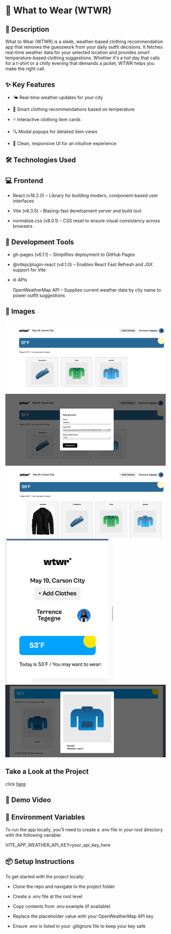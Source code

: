 # 👗 What to Wear (WTWR)

## 📖 Description

What to Wear (WTWR) is a sleek, weather-based clothing recommendation app that removes the guesswork from your daily outfit decisions. It fetches real-time weather data for your selected location and provides smart temperature-based clothing suggestions. Whether it's a hot day that calls for a t-shirt or a chilly evening that demands a jacket, WTWR helps you make the right call.

## ✨ Key Features

* 🌤️ Real-time weather updates for your city

* 🧥 Smart clothing recommendations based on temperature

* 🃏 Interactive clothing item cards

* 🔍 Modal popups for detailed item views

* 🧭 Clean, responsive UI for an intuitive experience

## 🛠️ Technologies Used

## 💻 Frontend

* React (v18.2.0) – Library for building modern, component-based user interfaces

* Vite (v6.3.5) – Blazing-fast development server and build tool

* normalize.css (v8.0.1) – CSS reset to ensure visual consistency across browsers

## 🧰 Development Tools

* gh-pages (v6.1.1) – Simplifies deployment to GitHub Pages

* @vitejs/plugin-react (v4.1.0) – Enables React Fast Refresh and JSX support for Vite

* 🌐 APIs

   OpenWeatherMap API – Supplies current weather data by city name to power outfit suggestions

## 📸 Images
![Images](./src/images/wtwr1.png)
![Images](./src/images/wtwr2.png)
![Images](./src/images/wtwr3.png)
![Images](./src/images/wtwr4.png)
![Images](./src/images/wtwr5.png)
<!-- Add screenshots of your UI here --> <!-- Example: ![WTWR Dashboard Screenshot](./images/screenshot1.png) -->



## Take a Look at the Project

click [here](https://FHobbs8030.github.io/se_project_react/index.html)



## 🎥 Demo Video

<!-- Add a hosted video link here --> <!-- Example: [Watch the Demo](https://your-video-link.com) -->

## 🔐 Environment Variables

To run the app locally, you’ll need to create a .env file in your root directory with the following variable:

VITE_APP_WEATHER_API_KEY=your_api_key_here

## 📦 Setup Instructions

To get started with the project locally:

* Clone the repo and navigate to the project folder

* Create a .env file at the root level

* Copy contents from .env.example (if available)

* Replace the placeholder value with your OpenWeatherMap API key

* Ensure .env is listed in your .gitignore file to keep your key safe

